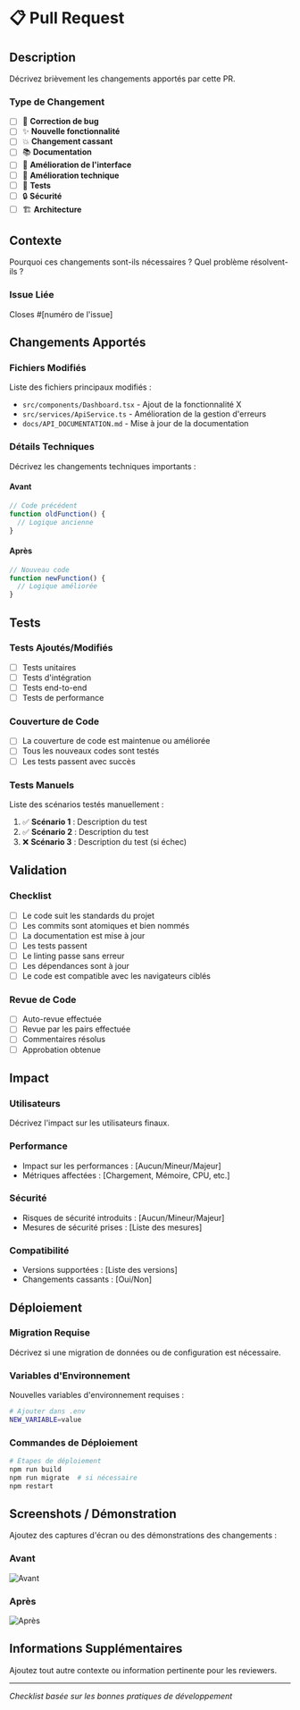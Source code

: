 # 📋 Pull Request

## Description

Décrivez brièvement les changements apportés par cette PR.

### Type de Changement

- [ ] 🐛 **Correction de bug**
- [ ] ✨ **Nouvelle fonctionnalité**
- [ ] 💥 **Changement cassant**
- [ ] 📚 **Documentation**
- [ ] 🎨 **Amélioration de l'interface**
- [ ] 🔧 **Amélioration technique**
- [ ] 🧪 **Tests**
- [ ] 🔒 **Sécurité**
- [ ] 🏗️ **Architecture**

## Contexte

Pourquoi ces changements sont-ils nécessaires ? Quel problème résolvent-ils ?

### Issue Liée

Closes #[numéro de l'issue]

## Changements Apportés

### Fichiers Modifiés

Liste des fichiers principaux modifiés :

- `src/components/Dashboard.tsx` - Ajout de la fonctionnalité X
- `src/services/ApiService.ts` - Amélioration de la gestion d'erreurs
- `docs/API_DOCUMENTATION.md` - Mise à jour de la documentation

### Détails Techniques

Décrivez les changements techniques importants :

#### Avant
```typescript
// Code précédent
function oldFunction() {
  // Logique ancienne
}
```

#### Après
```typescript
// Nouveau code
function newFunction() {
  // Logique améliorée
}
```

## Tests

### Tests Ajoutés/Modifiés

- [ ] Tests unitaires
- [ ] Tests d'intégration
- [ ] Tests end-to-end
- [ ] Tests de performance

### Couverture de Code

- [ ] La couverture de code est maintenue ou améliorée
- [ ] Tous les nouveaux codes sont testés
- [ ] Les tests passent avec succès

### Tests Manuels

Liste des scénarios testés manuellement :

1. ✅ **Scénario 1** : Description du test
2. ✅ **Scénario 2** : Description du test
3. ❌ **Scénario 3** : Description du test (si échec)

## Validation

### Checklist

- [ ] Le code suit les standards du projet
- [ ] Les commits sont atomiques et bien nommés
- [ ] La documentation est mise à jour
- [ ] Les tests passent
- [ ] Le linting passe sans erreur
- [ ] Les dépendances sont à jour
- [ ] Le code est compatible avec les navigateurs ciblés

### Revue de Code

- [ ] Auto-revue effectuée
- [ ] Revue par les pairs effectuée
- [ ] Commentaires résolus
- [ ] Approbation obtenue

## Impact

### Utilisateurs
Décrivez l'impact sur les utilisateurs finaux.

### Performance
- Impact sur les performances : [Aucun/Mineur/Majeur]
- Métriques affectées : [Chargement, Mémoire, CPU, etc.]

### Sécurité
- Risques de sécurité introduits : [Aucun/Mineur/Majeur]
- Mesures de sécurité prises : [Liste des mesures]

### Compatibilité
- Versions supportées : [Liste des versions]
- Changements cassants : [Oui/Non]

## Déploiement

### Migration Requise
Décrivez si une migration de données ou de configuration est nécessaire.

### Variables d'Environnement
Nouvelles variables d'environnement requises :

```bash
# Ajouter dans .env
NEW_VARIABLE=value
```

### Commandes de Déploiement

```bash
# Étapes de déploiement
npm run build
npm run migrate  # si nécessaire
npm restart
```

## Screenshots / Démonstration

Ajoutez des captures d'écran ou des démonstrations des changements :

### Avant
![Avant](url_de_l_image_avant)

### Après
![Après](url_de_l_image_après)

## Informations Supplémentaires

Ajoutez tout autre contexte ou information pertinente pour les reviewers.

---

*Checklist basée sur les bonnes pratiques de développement*
